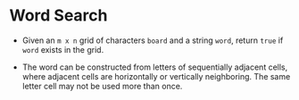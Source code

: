 # Word Search

- Given an `m x n` grid of characters `board` and a string `word`, return `true` if `word` exists in the grid.

- The word can be constructed from letters of sequentially adjacent cells, where adjacent cells are horizontally or vertically neighboring. The same letter cell may not be used more than once.
